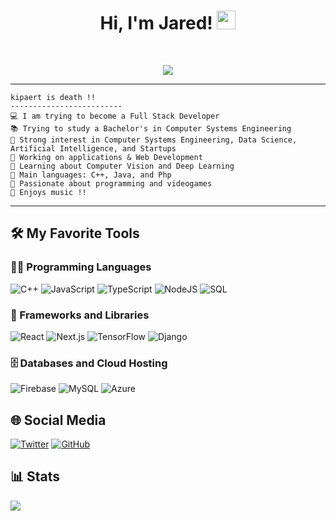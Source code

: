 <h1 align="center">
Hi, I'm Jared! <img src="https://media.giphy.com/media/hvRJCLFzcasrR4ia7z/giphy.gif" width="30">
</h1>
<br/>

<!-- Typing SVG -->
<p align="center">
  <a href="https://github.com/DenverCoder1/readme-typing-svg">
    <img src="https://readme-typing-svg.herokuapp.com?lines=Computer+Science+Student;Full+Stack+Web+Developer;Entrepreneur;AI%20|%20ML%20Enthusiast;Always%20learning%20new%20things&center=true&width=380&height=45">
  </a>
</p>
<hr>

```
kipaert is death !!
-------------------------
💻 I am trying to become a Full Stack Developer
📚 Trying to study a Bachelor's in Computer Systems Engineering
📝 Strong interest in Computer Systems Engineering, Data Science, Artificial Intelligence, and Startups
🔭 Working on applications & Web Development
🌱 Learning about Computer Vision and Deep Learning
🌟 Main languages: C++, Java, and Php
🚀 Passionate about programming and videogames
🎵 Enjoys music !!
```
<hr>

## 🛠️ My Favorite Tools

### 👨‍💻 Programming Languages
<p>
    <img alt="C++" src="https://img.shields.io/badge/C++-%2300599C.svg?logo=c%2B%2B&logoColor=white">
    <img alt="JavaScript" src="https://img.shields.io/badge/JavaScript-%23F7DF1E.svg?logo=javascript&logoColor=black">
    <img alt="TypeScript" src="https://img.shields.io/badge/TypeScript-%23007ACC.svg?logo=typescript&logoColor=white">
    <img alt="NodeJS" src="https://img.shields.io/badge/Node.js-%2343853D.svg?logo=node.js&logoColor=white">
    <img alt="SQL" src="https://img.shields.io/badge/SQL-%23025E8C.svg?logo=mysql&logoColor=white">
</p>

### 🧰 Frameworks and Libraries
<p>
    <img alt="React" src="https://img.shields.io/badge/React-20232A?style=for-the-badge&logo=react&logoColor=61DAFB">
    <img alt="Next.js" src="https://img.shields.io/badge/Next.js-000000?style=for-the-badge&logo=next.js&logoColor=white">
    <img alt="TensorFlow" src="https://img.shields.io/badge/TensorFlow-%23FF6F00.svg?logo=TensorFlow&logoColor=white">
    <img alt="Django" src="https://img.shields.io/badge/Django-092E20?style=for-the-badge&logo=django&logoColor=white">
</p>

### 🗄️ Databases and Cloud Hosting
<p>
    <img alt="Firebase" src="https://img.shields.io/badge/Firebase-%23316192.svg?logo=firebase&logoColor=white">
    <img alt="MySQL" src="https://img.shields.io/badge/MySQL-00000F?style=for-the-badge&logo=mysql&logoColor=white">
    <img alt="Azure" src="https://img.shields.io/badge/Azure-0089D6?style=for-the-badge&logo=microsoft-azure&logoColor=white">
</p>

## 🌐 Social Media
<p>
    <a href="https://x.com/Yokuu_fr"><img alt="Twitter" src="https://img.shields.io/badge/X-black.svg?logo=X&logoColor=white"></a>
    <a href="https://github.com/Yokuuis"><img alt="GitHub" src="https://img.shields.io/badge/GitHub-%23121011.svg?logo=github&logoColor=white"></a>
</p>

## 📊 Stats
![](https://github-readme-stats.vercel.app/api/top-langs/?username=Yokuuis&langs_count=8&theme=algolia&layout=compact)<br/>



